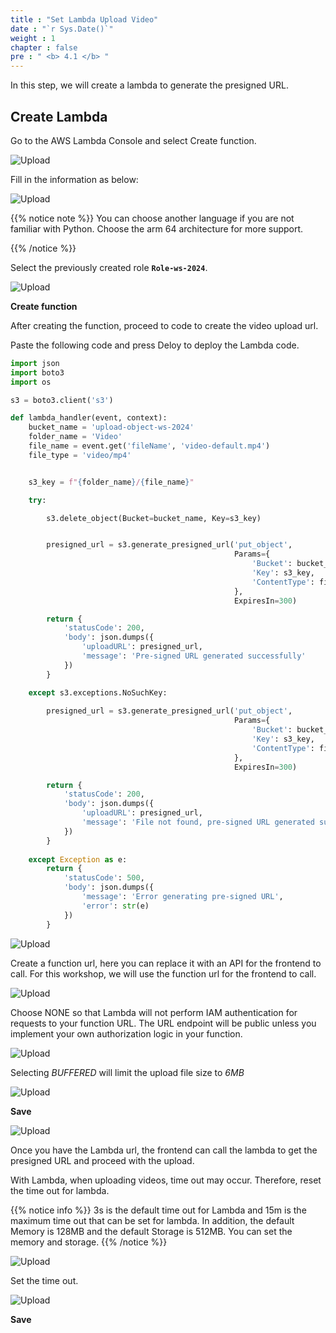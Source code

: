 ```yaml
---
title : "Set Lambda Upload Video"
date : "`r Sys.Date()`"
weight : 1
chapter : false
pre : " <b> 4.1 </b> "
---
```



In this step, we will create a lambda to generate the presigned URL.

## Create Lambda

Go to the AWS Lambda Console and select Create function.

![Upload](/images/4.uploadvideo/n.png)

Fill in the information as below:

![Upload](/images/4.uploadvideo/n1.png)

{{% notice note %}}
You can choose another language if you are not familiar with Python. Choose the arm 64 architecture for more support.

{{% /notice %}}

Select the previously created role **``Role-ws-2024``**.

![Upload](/images/4.uploadvideo/n2.png)

**Create function**

After creating the function, proceed to code to create the video upload url.

Paste the following code and press Deloy to deploy the Lambda code.

```python
import json
import boto3
import os

s3 = boto3.client('s3')

def lambda_handler(event, context):
    bucket_name = 'upload-object-ws-2024'
    folder_name = 'Video'
    file_name = event.get('fileName', 'video-default.mp4')
    file_type = 'video/mp4'


    s3_key = f"{folder_name}/{file_name}"

    try:

        s3.delete_object(Bucket=bucket_name, Key=s3_key)


        presigned_url = s3.generate_presigned_url('put_object',
                                                  Params={
                                                      'Bucket': bucket_name,
                                                      'Key': s3_key,
                                                      'ContentType': file_type
                                                  },
                                                  ExpiresIn=300)

        return {
            'statusCode': 200,
            'body': json.dumps({
                'uploadURL': presigned_url,
                'message': 'Pre-signed URL generated successfully'
            })
        }

    except s3.exceptions.NoSuchKey:
        
        presigned_url = s3.generate_presigned_url('put_object',
                                                  Params={
                                                      'Bucket': bucket_name,
                                                      'Key': s3_key,
                                                      'ContentType': file_type
                                                  },
                                                  ExpiresIn=300)

        return {
            'statusCode': 200,
            'body': json.dumps({
                'uploadURL': presigned_url,
                'message': 'File not found, pre-signed URL generated successfully'
            })
        }
    
    except Exception as e:
        return {
            'statusCode': 500,
            'body': json.dumps({
                'message': 'Error generating pre-signed URL',
                'error': str(e)
            })
        }
```

![Upload](/images/4.uploadvideo/n3.png)

Create a function url, here you can replace it with an API for the frontend to call. For this workshop, we will use the function url for the frontend to call.

![Upload](/images/4.uploadvideo/n4.png)

Choose NONE so that Lambda will not perform IAM authentication for requests to your function URL. The URL endpoint will be public unless you implement your own authorization logic in your function.

![Upload](/images/4.uploadvideo/n5.png)

Selecting *BUFFERED* will limit the upload file size to *6MB*

![Upload](/images/4.uploadvideo/n6.png)

**Save**

![Upload](/images/4.uploadvideo/n7.png)

Once you have the Lambda url, the frontend can call the lambda to get the presigned URL and proceed with the upload.

With Lambda, when uploading videos, time out may occur. Therefore, reset the time out for lambda.

{{% notice info %}}
3s is the default time out for Lambda and 15m is the maximum time out that can be set for lambda. In addition, the default Memory is 128MB and the default Storage is 512MB. You can set the memory and storage.
{{% /notice %}}

![Upload](/images/4.uploadvideo/n8.png)

Set the time out.

![Upload](/images/4.uploadvideo/n9.png)

**Save**